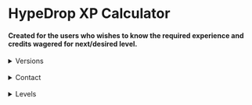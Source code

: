 # HypeDrop XP Calculator

#### Created for the users who wishes to know the required experience and credits wagered for next/desired level.

<details>
<summary>Versions</summary>

<details>
<summary>V1.0.0</summary>

* Contains colors for multiple levels
* Contains required experience for each level (May be inaccurate)
* Contains case strat (Tight Budget Case was chosen for this)
</details>

</details>

<br>

<details>
<summary>Contact</summary>
<br>

* [GitHub Issues](https://github.com/its-Jaxx/HypeDrop-XP-Calculator/issues)
* [GitHub Profile](https://github.com/its-Jaxx/)
* [Discord](https://discord.com/users/922843169480122388/)

#### If you encounter a bug or have more detailed information about how much experience is required, open an issue and explain everything.

</details>

<br>

<details>
<summary>Levels</summary>

<details>
<summary>Level 0-10</summary>

* level0 - confirmed
* level1 - confirmed
* level2 - confirmed
* level3 - unconfirmed
* level4 - unconfirmed
* level5 - unconfirmed
* level6 - unconfirmed
* level7 - unconfirmed
* level8 - unconfirmed
* level9 - unconfirmed
* level10 - confirmed

</details>

<details>
<summary>Level 11-20</summary>

* level11 - unconfirmed
* level12 - unconfirmed
* level13 - unconfirmed
* level14 - unconfirmed
* level15 - unconfirmed
* level16 - unconfirmed
* level17 - unconfirmed
* level18 - unconfirmed
* level19 - unconfirmed
* level20 - confirmed

</details>

<details>
<summary>Level 21-30</summary>

* level21 - confirmed
* level22 - unconfirmed
* level23 - unconfirmed
* level24 - unconfirmed
* level25 - unconfirmed
* level26 - unconfirmed
* level27 - unconfirmed
* level28 - unconfirmed
* level29 - unconfirmed
* level30 - confirmed

</details>

<details>
<summary>Level 31-40</summary>

* level31 - unconfirmed
* level32 - unconfirmed
* level33 - unconfirmed
* level34 - unconfirmed
* level35 - unconfirmed
* level36 - unconfirmed
* level37 - unconfirmed
* level38 - unconfirmed
* level39 - unconfirmed
* level40 - confirmed

</details>

<details>
<summary>Level 41-50</summary>

* level41 - unconfirmed
* level42 - unconfirmed
* level43 - unconfirmed
* level44 - unconfirmed
* level45 - unconfirmed
* level46 - unconfirmed
* level47 - unconfirmed
* level48 - unconfirmed
* level49 - unconfirmed
* level50 - confirmed

</details>

<details>
<summary>Level 51-60</summary>

* level51 - unconfirmed
* level52 - unconfirmed
* level53 - unconfirmed
* level54 - unconfirmed
* level55 - unconfirmed
* level56 - unconfirmed
* level57 - unconfirmed
* level58 - unconfirmed
* level59 - unconfirmed
* level60 - confirmed

</details>

<details>
<summary>Level 61-70</summary>

* level61 - unconfirmed
* level62 - unconfirmed
* level63 - unconfirmed
* level64 - unconfirmed
* level65 - unconfirmed
* level66 - unconfirmed
* level67 - unconfirmed
* level68 - unconfirmed
* level69 - unconfirmed
* level70 - confirmed

</details>

<details>
<summary>Level 71-80</summary>

* level71 - unconfirmed
* level72 - unconfirmed
* level73 - unconfirmed
* level74 - unconfirmed
* level75 - unconfirmed
* level76 - unconfirmed
* level77 - unconfirmed
* level78 - unconfirmed
* level79 - unconfirmed
* level80 - confirmed

</details>

<details>
<summary>Level 81-90</summary>

* level81 - unconfirmed
* level82 - unconfirmed
* level83 - unconfirmed
* level84 - unconfirmed
* level85 - unconfirmed
* level86 - unconfirmed
* level87 - unconfirmed
* level88 - unconfirmed
* level89 - unconfirmed
* level90 - confirmed

</details>

<details>
<summary>Level 91-100</summary>

* level91 - unconfirmed
* level92 - unconfirmed
* level93 - unconfirmed
* level94 - unconfirmed
* level95 - unconfirmed
* level96 - unconfirmed
* level97 - unconfirmed
* level98 - unconfirmed
* level99 - unconfirmed
* level100 - confirmed

</details>
